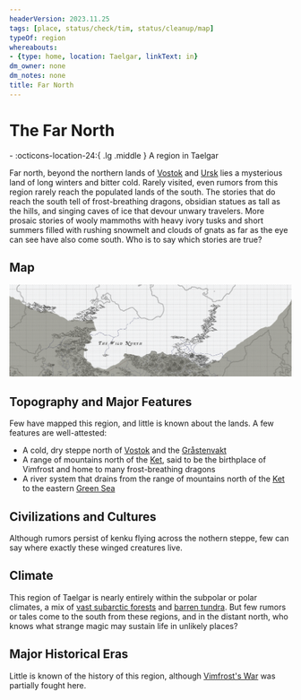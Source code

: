 ```yaml
---
headerVersion: 2023.11.25
tags: [place, status/check/tim, status/cleanup/map]
typeOf: region
whereabouts:
- {type: home, location: Taelgar, linkText: in}
dm_owner: none
dm_notes: none
title: Far North
---
```

# The Far North
<div class="grid cards ext-narrow-margin ext-one-column" markdown>
-    :octicons-location-24:{ .lg .middle } A region in Taelgar  
</div>




Far north, beyond the northern lands of [Vostok](<../greater-sembara/vostok/vostok.md>) and [Ursk](<../northern-green-sea/ursk/ursk.md>) lies a mysterious land of long winters and bitter cold. Rarely visited, even rumors from this region rarely reach the populated lands of the south. The stories that do reach the south tell of frost-breathing dragons, obsidian statues as tall as the hills, and singing caves of ice that devour unwary travelers. More prosaic stories of wooly mammoths with heavy ivory tusks and short summers filled with rushing snowmelt and clouds of gnats as far as the eye can see have also come south. Who is to say which stories are true?
## Map

![Far North Map](../../assets/far-north-map.png)

## Topography and Major Features
Few have mapped this region, and little is known about the lands. A few features are well-attested:

* A cold, dry steppe north of [Vostok](<../greater-sembara/vostok/vostok.md>) and the [Gråstenvakt](<../greater-sembara/vostok/grastenvakt.md>)
* A range of mountains north of the [Ket](<../northern-green-sea/rivers/ket.md>), said to be the birthplace of Vimfrost and home to many frost-breathing dragons
* A river system that drains from the range of mountains north of the [Ket](<../northern-green-sea/rivers/ket.md>) to the eastern [Green Sea](<../green-sea.md>)

## Civilizations and Cultures
Although rumors persist of kenku flying across the nothern steppe, few can say where exactly these winged creatures live. 
## Climate
This region of Taelgar is nearly entirely within the subpolar or polar climates, a mix of [vast subarctic forests](https://geodiode.com/climate/subarctic) and [barren tundra](https://geodiode.com/climate/tundra). But few rumors or tales come to the south from these regions, and in the distant north, who knows what strange magic may sustain life in unlikely places?
## Major Historical Eras
Little is known of the history of this region, although [Vimfrost's War](<../../events/1500s/vimfrost-s-war.md>) was partially fought here.

